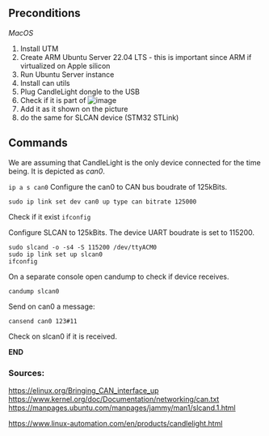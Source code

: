 ## Preconditions
*MacOS*
1. Install UTM
2. Create ARM Ubuntu Server 22.04 LTS - this is important since ARM if virtualized on Apple silicon 
3. Run Ubuntu Server instance
4. Install can utils
5. Plug CandleLight dongle to the USB
6. Check if it is part of 
![image](https://github.com/dukov777/candleLight_fw/assets/10469747/aa76b02e-8074-4c31-a336-eb3746b32fe3)
7. Add it as it shown on the picture
8. do the same for SLCAN device (STM32 STLink) 


## Commands

We are assuming that CandleLight is the only device connected for the time being. It is depicted as *can0*.

`ip a s can0`
Configure the can0 to CAN bus boudrate of 125kBits.

`sudo ip link set dev can0 up type can bitrate 125000`

Check if it exist
`ifconfig`

Configure SLCAN to 125kBits. The device UART boudrate is set to 115200.
```
sudo slcand -o -s4 -S 115200 /dev/ttyACM0 
sudo ip link set up slcan0 
ifconfig
```

On a separate console open candump to check if device receives.

`candump slcan0`

Send on can0 a message:

`cansend can0 123#11`

Check on slcan0 if it is received.

**END**


### Sources:
https://elinux.org/Bringing_CAN_interface_up
https://www.kernel.org/doc/Documentation/networking/can.txt
https://manpages.ubuntu.com/manpages/jammy/man1/slcand.1.html

https://www.linux-automation.com/en/products/candlelight.html
